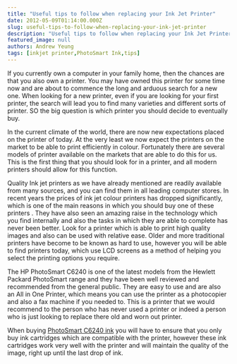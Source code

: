 ```yaml
---
title: "Useful tips to follow when replacing your Ink Jet Printer"
date: 2012-05-09T01:14:00.000Z
slug: useful-tips-to-follow-when-replacing-your-ink-jet-printer
description: "Useful tips to follow when replacing your Ink Jet Printer"
featured_image: null
authors: Andrew Yeung
tags: [inkjet printer,PhotoSmart Ink,tips]
---
```


If you currently own a computer in your family home, then the chances are that you also own a printer. You may have owned this printer for some time now and are about to commence the long and arduous search for a new one. When looking for a new printer, even if you are looking for your first printer, the search will lead you to find many varieties and different sorts of printer. SO the big question is which printer you should decide to eventually buy. 

In the current climate of the world, there are now new expectations placed on the printer of today. At the very least we now expect the printers on the market to be able to print efficiently in colour. Fortunately there are several models of printer available on the markets that are able to do this for us. This is the first thing that you should look for in a printer, and all modern printers should allow for this function. 

Quality Ink jet printers as we have already mentioned are readily available from many sources, and you can find them in all leading computer stores. In recent years the prices of ink jet colour printers has dropped significantly, which is one of the main reasons in which you should buy one of these printers . They have also seen an amazing raise in the technology which you find internally and also the tasks in which they are able to complete has never been better. Look for a printer which is able to print high quality images and also can be used with relative ease. Older and more traditional printers have become to be known as hard to use, however you will be able to find printers today, which use LCD screens as a method of helping you select the printing options you require. 

The HP PhotoSmart C6240 is one of the latest models from the Hewlett Packard PhotoSmart range and they have been well reviewed and recommended from the general public. They are easy to use and are also an All in One Printer, which means you can use the printer as a photocopier and also a fax machine if you needed to. This is a printer that we would recommend to the person who has never used a printer or indeed a person who is just looking to replace there old and worn out printer.

When buying [PhotoSmart C6240 ink](https://www.comboink.com/hp-photosmart-c6240-printer-ink-cartridges) you will have to ensure that you only buy ink cartridges which are compatible with the printer, however these ink cartridges work very well with the printer and will maintain the quality of the image, right up until the last drop of ink.